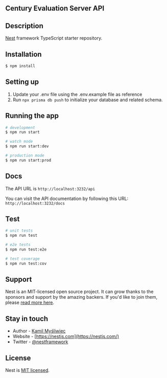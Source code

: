 ## Century Evaluation Server API

## Description

[Nest](https://github.com/nestjs/nest) framework TypeScript starter repository.

## Installation

```bash
$ npm install
```

## Setting up

1. Update your .env file using the .env.example file as reference
2. Run `npx prisma db push` to initialize your database and related schema.

## Running the app

```bash
# development
$ npm run start

# watch mode
$ npm run start:dev

# production mode
$ npm run start:prod
```

## Docs

The API URL is `http://localhost:3232/api`

You can visit the API documentation by following this URL: `http://localhost:3232/docs`

## Test

```bash
# unit tests
$ npm run test

# e2e tests
$ npm run test:e2e

# test coverage
$ npm run test:cov
```

## Support

Nest is an MIT-licensed open source project. It can grow thanks to the sponsors and support by the amazing backers. If you'd like to join them, please [read more here](https://docs.nestjs.com/support).

## Stay in touch

- Author - [Kamil Myśliwiec](https://kamilmysliwiec.com)
- Website - [https://nestjs.com](https://nestjs.com/)
- Twitter - [@nestframework](https://twitter.com/nestframework)

## License

Nest is [MIT licensed](LICENSE).
